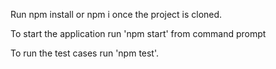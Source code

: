 Run npm install or npm i once the project is cloned.

To start the application run 'npm start' from command prompt 

To run the test cases run 'npm test'.
